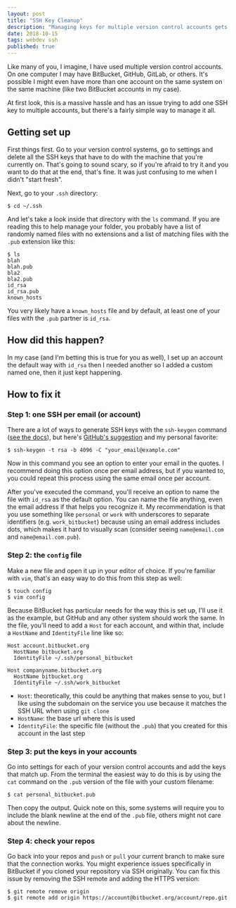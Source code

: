 ```yaml
---
layout: post
title: "SSH Key Cleanup"
description: "Managing keys for multiple version control accounts gets to be a hassle pretty quickly."
date: 2018-10-15
tags: webdev ssh
published: true
---
```


Like many of you, I imagine, I have used multiple version control accounts. On one computer I may have BitBucket, GitHub, GitLab, or others. It's possible I might even have more than one account on the same system on the same machine (like two BitBucket accounts in my case).

At first look, this is a massive hassle and has an issue trying to add one SSH key to multiple accounts, but there's a fairly simple way to manage it all.

## Getting set up

First things first. Go to your version control systems, go to settings and delete all the SSH keys that have to do with the machine that you're currently on. That's going to sound scary, so if you're afraid to try it and you want to do that at the end, that's fine. It was just confusing to me when I didn't "start fresh".

Next, go to your `.ssh` directory:

```
$ cd ~/.ssh
```

And let's take a look inside that directory with the `ls` command. If you are reading this to help manage your folder, you probably have a list of randomly named files with no extensions and a list of matching files with the `.pub` extension like this:

```
$ ls
blah
blah.pub
bla2
bla2.pub
id_rsa
id_rsa.pub
known_hosts
```

You very likely have a `known_hosts` file and by default, at least one of your files with the `.pub` partner is `id_rsa`.

## How did this happen?

In my case (and I'm betting this is true for you as well), I set up an account the default way with `id_rsa` then I needed another so I added a custom named one, then it just kept happening.

## How to fix it

### Step 1: one SSH per email (or account)

There are a lot of ways to generate SSH keys with the `ssh-keygen` command ([see the docs](https://www.ssh.com/ssh/keygen/)), but here's [GitHub's suggestion](https://help.github.com/articles/generating-a-new-ssh-key-and-adding-it-to-the-ssh-agent/) and my personal favorite:

```
$ ssh-keygen -t rsa -b 4096 -C "your_email@example.com"
```

Now in this command you see an option to enter your email in the quotes. I recommend doing this option once per email address, but if you wanted to, you could repeat this process using the same email once per account.

After you've executed the command, you'll receive an option to name the file with `id_rsa` as the default option. You can name the file anything, even the email address if that helps you recognize it. My recommendation is that you use something like `personal` or `work` with underscores to separate identifiers (e.g. `work_bitbucket`) because using an email address includes dots, which makes it hard to visually scan (consider seeing `name@email.com` and `name@email.com.pub`).

### Step 2: the `config` file

Make a new file and open it up in your editor of choice. If you're familiar with `vim`, that's an easy way to do this from this step as well:

```
$ touch config
$ vim config
```

Because BitBucket has particular needs for the way this is set up, I'll use it as the example, but GitHub and any other system should work the same. In the file, you'll need to add a `Host` for each account, and within that, include a `HostName` and `IdentityFile` line like so:

```
Host account.bitbucket.org
  HostName bitbucket.org
  IdentityFile ~/.ssh/personal_bitbucket

Host companyname.bitbucket.org
  HostName bitbucket.org
  IdentityFile ~/.ssh/work_bitbucket
```

- `Host`: theoretically, this could be anything that makes sense to you, but I like using the subdomain on the service you use because it matches the SSH URL when using `git clone`
- `HostName`: the base url where this is used
- `IdentityFile`: the specific file (without the `.pub`) that you created for this account in the last step

### Step 3: put the keys in your accounts

Go into settings for each of your version control accounts and add the keys that match up. From the terminal the easiest way to do this is by using the `cat` command on the `.pub` version of the file with your custom filename:

```
$ cat personal_bitbucket.pub
```

Then copy the output. Quick note on this, some systems will require you to include the blank newline at the end of the `.pub` file, others might not care about the newline.

### Step 4: check your repos

Go back into your repos and `push` or `pull` your current branch to make sure that the connection works. You might experience issues specifically in BitBucket if you cloned your repository via SSH originally. You can fix this issue by removing the SSH remote and adding the HTTPS version:

```
$ git remote remove origin
$ git remote add origin https://account@bitbucket.org/account/repo.git
```
